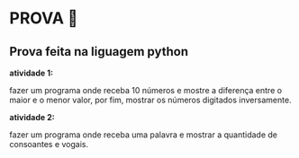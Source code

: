 # PROVA 📕


## Prova feita na liguagem python

<strong>atividade 1:</strong>

fazer um programa onde receba 10 números e mostre a diferença entre o maior e o menor valor, por fim, mostrar os números digitados inversamente.
<br>


<strong>atividade 2:</strong>

fazer um programa onde receba uma palavra e mostrar a quantidade de consoantes e vogais.
